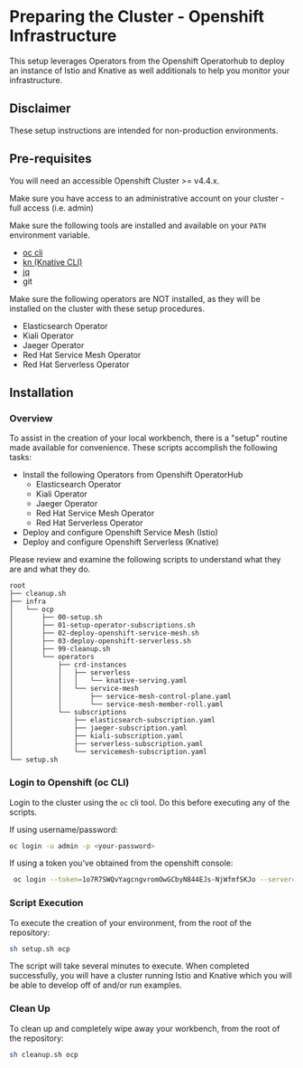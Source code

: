 # Preparing the Cluster - Openshift Infrastructure

This setup leverages Operators from the Openshift Operatorhub to deploy an instance of Istio and Knative as well additionals to help you monitor your infrastructure.

## Disclaimer 

These setup instructions are intended for non-production environments. 

## Pre-requisites

You will need an accessible Openshift Cluster >= v4.4.x.

Make sure you have access to an administrative account on your cluster - full access (i.e. admin)

Make sure the following tools are installed and available on your `PATH` environment variable. 

- [oc cli](https://developers.redhat.com/openshift/command-line-tools)
- [kn (Knative CLI)](https://knative.dev/docs/install/install-kn/)
- [jq](https://stedolan.github.io/jq/)
- git

Make sure the following operators are NOT installed, as they will be installed on the cluster with these setup procedures. 
- Elasticsearch Operator
- Kiali Operator
- Jaeger Operator
- Red Hat Service Mesh Operator
- Red Hat Serverless Operator

## Installation

### Overview

To assist in the creation of your local workbench, there is a "setup" routine made available for convenience. These scripts accomplish the following tasks: 

- Install the following Operators from Openshift OperatorHub
    - Elasticsearch Operator
    - Kiali Operator
    - Jaeger Operator
    - Red Hat Service Mesh Operator
    - Red Hat Serverless Operator
- Deploy and configure Openshift Service Mesh (Istio)
- Deploy and configure Openshift Serverless (Knative)

Please review and examine the following scripts to understand what they are and what they do. 

```
root
├── cleanup.sh
├── infra
│   └── ocp
│       ├── 00-setup.sh
│       ├── 01-setup-operator-subscriptions.sh
│       ├── 02-deploy-openshift-service-mesh.sh
│       ├── 03-deploy-openshift-serverless.sh
│       ├── 99-cleanup.sh
│       └── operators
│           ├── crd-instances
│           │   ├── serverless
│           │   │   └── knative-serving.yaml
│           │   └── service-mesh
│           │       ├── service-mesh-control-plane.yaml
│           │       └── service-mesh-member-roll.yaml
│           └── subscriptions
│               ├── elasticsearch-subscription.yaml
│               ├── jaeger-subscription.yaml
│               ├── kiali-subscription.yaml
│               ├── serverless-subscription.yaml
│               └── servicemesh-subscription.yaml
└── setup.sh
```

### Login to Openshift (oc CLI)

Login to the cluster using the `oc` cli tool. Do this before executing any of the scripts. 

If using username/password:

```bash
oc login -u admin -p <your-password>
```

If using a token you've obtained from the openshift console: 

```bash
 oc login --token=1o7R7SWQvYagcngvromOwGCbyN844EJs-NjWfmfSKJo --server=https://my-ocp-cluster:6443
```

### Script Execution

To execute the creation of your environment, from the root of the repository: 

```bash
sh setup.sh ocp
```

The script will take several minutes to execute. When completed successfully, you will have a cluster running Istio and Knative which you will be able to develop off of and/or run examples. 

### Clean Up

To clean up and completely wipe away your workbench, from the root of the repository: 

```bash
sh cleanup.sh ocp
```

